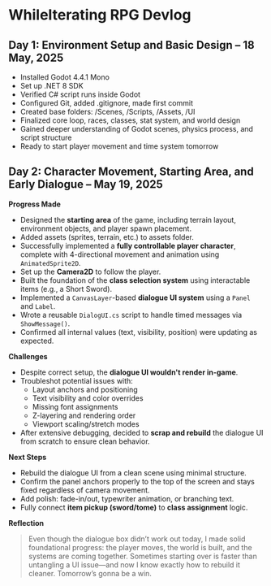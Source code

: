 # WhileIterating RPG Devlog

## Day 1: Environment Setup and Basic Design – 18 May, 2025

- Installed Godot 4.4.1 Mono
- Set up .NET 8 SDK
- Verified C# script runs inside Godot
- Configured Git, added .gitignore, made first commit
- Created base folders: /Scenes, /Scripts, /Assets, /UI
- Finalized core loop, races, classes, stat system, and world design
- Gained deeper understanding of Godot scenes, physics process, and script structure
- Ready to start player movement and time system tomorrow

## Day 2: Character Movement, Starting Area, and Early Dialogue – May 19, 2025

**Progress Made**
- Designed the **starting area** of the game, including terrain layout, environment objects, and player spawn placement.
- Added assets (sprites, terrain, etc.) to assets folder.
- Successfully implemented a **fully controllable player character**, complete with 4-directional movement and animation using `AnimatedSprite2D`.
- Set up the **Camera2D** to follow the player.
- Built the foundation of the **class selection system** using interactable items (e.g., a Short Sword).
- Implemented a `CanvasLayer`-based **dialogue UI system** using a `Panel` and `Label`.
- Wrote a reusable `DialogUI.cs` script to handle timed messages via `ShowMessage()`.
- Confirmed all internal values (text, visibility, position) were updating as expected.

**Challenges**
- Despite correct setup, the **dialogue UI wouldn't render in-game**.
- Troubleshot potential issues with:
  - Layout anchors and positioning
  - Text visibility and color overrides
  - Missing font assignments
  - Z-layering and rendering order
  - Viewport scaling/stretch modes
- After extensive debugging, decided to **scrap and rebuild** the dialogue UI from scratch to ensure clean behavior.

**Next Steps**
- Rebuild the dialogue UI from a clean scene using minimal structure.
- Confirm the panel anchors properly to the top of the screen and stays fixed regardless of camera movement.
- Add polish: fade-in/out, typewriter animation, or branching text.
- Fully connect **item pickup (sword/tome)** to **class assignment** logic.

**Reflection**
> Even though the dialogue box didn’t work out today, I made solid foundational progress: the player moves, the world is built, and the systems are coming together. Sometimes starting over is faster than untangling a UI issue—and now I know exactly how to rebuild it cleaner. Tomorrow’s gonna be a win.
